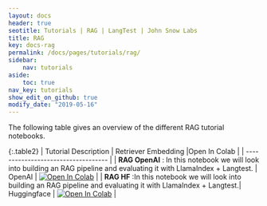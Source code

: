 ```yaml
---
layout: docs
header: true
seotitle: Tutorials | RAG | LangTest | John Snow Labs
title: RAG
key: docs-rag
permalink: /docs/pages/tutorials/rag/
sidebar:
    nav: tutorials
aside:
    toc: true
nav_key: tutorials
show_edit_on_github: true
modify_date: "2019-05-16"
---
```


<div class="main-docs" markdown="1"><div class="h3-box" markdown="1">
The following table gives an overview of the different RAG tutorial notebooks.

</div><div class="h3-box" markdown="1">

{:.table2}
| Tutorial Description                | Retriever Embedding |Open In Colab                                                                                                                                                                                                                                    |
| ----------------------------------- |
| **RAG OpenAI** : In this notebook we will look into building an RAG pipeline and evaluating it with LlamaIndex + Langtest.               | OpenAI | [![Open In Colab](https://colab.research.google.com/assets/colab-badge.svg)](https://colab.research.google.com/github/JohnSnowLabs/langtest/blob/main/demo/tutorials/RAG/RAG_OpenAI.ipynb)                 |
| **RAG HF** :In this notebook we will look into building an RAG pipeline and evaluating it with LlamaIndex + Langtest.| Huggingface | [![Open In Colab](https://colab.research.google.com/assets/colab-badge.svg)](https://colab.research.google.com/github/JohnSnowLabs/langtest/blob/main/demo/tutorials/RAG/RAG_HF.ipynb) |

